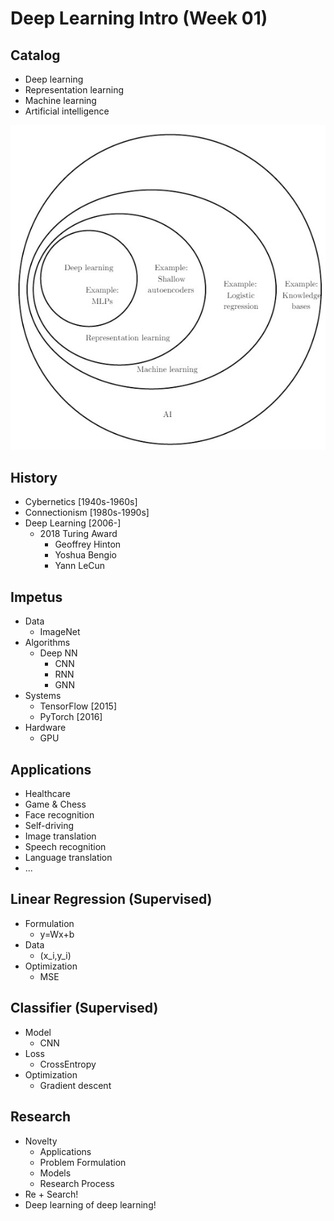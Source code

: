 # Deep Learning Intro (Week 01)

## Catalog
* Deep learning
* Representation learning
* Machine learning
* Artificial intelligence

![](fig/venn.jpg)

## History
* Cybernetics [1940s-1960s]
* Connectionism [1980s-1990s]
* Deep Learning [2006-]
	* 2018 Turing Award
		* Geoffrey Hinton
		* Yoshua Bengio
		* Yann LeCun

## Impetus
* Data
	* ImageNet
* Algorithms
	* Deep NN
		* CNN
		* RNN
		* GNN
* Systems
	* TensorFlow [2015]
	* PyTorch [2016]
* Hardware
	* GPU

## Applications
* Healthcare
* Game & Chess
* Face recognition
* Self-driving
* Image translation
* Speech recognition
* Language translation
* ...

## Linear Regression (Supervised)
* Formulation
	* y=Wx+b
* Data
	* (x_i,y_i)
* Optimization
	* MSE

## Classifier (Supervised)
* Model
	* CNN
* Loss
	* CrossEntropy
* Optimization
	* Gradient descent

## Research
* Novelty
	* Applications
	* Problem Formulation
	* Models
	* Research Process
* Re + Search!
* Deep learning of deep learning!